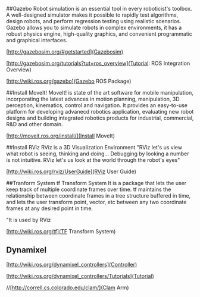 
##Gazebo
Robot simulation is an essential tool in every roboticist's toolbox. A well-designed simulator makes it possible to rapidly test algorithms, design robots, and perform regression testing using realistic scenarios.
Gazebo allows you to simulate robots in complex environments, it has a robust physics engine, high-quality graphics, and convenient programmatic and graphical interfaces.

[http://gazebosim.org/#getstarted](Gazebosim)

[http://gazebosim.org/tutorials?tut=ros_overview](Tutorial: ROS Integration Overview)

[http://wiki.ros.org/gazebo](Gazebo ROS Package)

##Install MoveIt!
MoveIt! is state of the art software for mobile manipulation, incorporating the latest advances in motion planning, manipulation, 3D perception, kinematics, control and navigation.
It provides an easy-to-use platform for developing advanecd robotics application, evaluating new robot designs and building integrated robotics products for industrial, commercial, R&D and other domain.

[http://moveit.ros.org/install/](Install MoveIt)

##Install RViz
RViz is a 3D Visualization Environment
"RViz let's us view what robot is seeing, thinking and doing... Debugging by looking a number is not intuitive.
RViz let's us look at the world through the robot's eyes"

[http://wiki.ros.org/rviz/UserGuide](RViz User Guide)

##Tranform System
tf Transform System
It is a package that lets the user keep track of multiple coordinate frames over time.
tf maintains the relationship between coordinate frames in a tree structure buffered in time, and lets the user transform point, vector, etc between any two coordinate frames at any desired point in time.

"It is used by RViz

[http://wiki.ros.org/tf](TF Transform System)

## Dynamixel
[http://wiki.ros.org/dynamixel_controllers](Controller)

[http://wiki.ros.org/dynamixel_controllers/Tutorials](Tutorial)

//[http://correll.cs.colorado.edu/clam/](Clam Arm)

